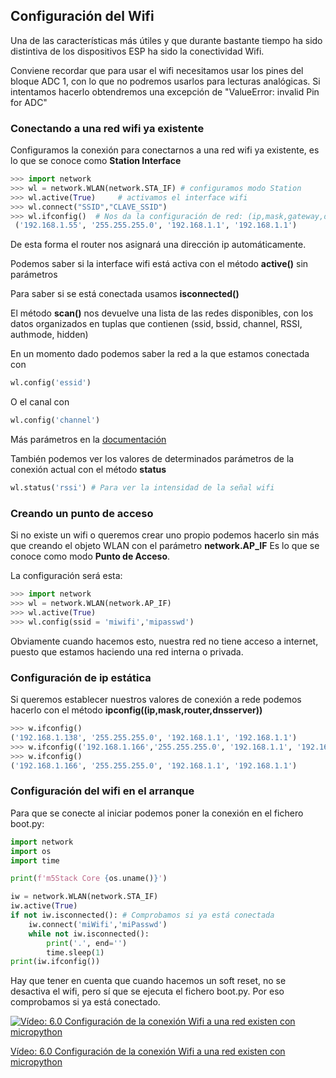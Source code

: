 ## Configuración del Wifi

Una de las características más útiles y que durante bastante tiempo ha sido distintiva de los dispositivos ESP ha sido la conectividad Wifi.

Conviene recordar que para usar el wifi necesitamos usar los pines del bloque ADC 1, con lo que no podremos usarlos para lecturas analógicas. Si intentamos hacerlo obtendremos una excepción de "ValueError: invalid Pin for ADC"


### Conectando a una red wifi ya existente

Configuramos la conexión para conectarnos a una red wifi ya existente, es lo que se conoce como **Station Interface**

```python
>>> import network
>>> wl = network.WLAN(network.STA_IF) # configuramos modo Station
>>> wl.active(True)     # activamos el interface wifi
>>> wl.connect("SSID","CLAVE_SSID")
>>> wl.ifconfig()  # Nos da la configuración de red: (ip,mask,gateway,dns server)
 ('192.168.1.55', '255.255.255.0', '192.168.1.1', '192.168.1.1') 

```
De esta forma el router nos asignará una dirección ip automáticamente.

Podemos saber si la interface wifi está activa con el método __active()__ sin parámetros

Para saber si se está conectada usamos __isconnected()__

El método __scan()__ nos devuelve una lista de las redes disponibles, con los datos organizados en tuplas que contienen (ssid, bssid, channel, RSSI, authmode, hidden)

En un momento dado podemos saber la red a la que estamos conectada con 

```python
wl.config('essid')
```
O el canal con 

```python
wl.config('channel')
```

Más parámetros en la [documentación](https://docs.micropython.org/en/latest/library/network.WLAN.html#network.WLAN.config)

También podemos ver los valores de determinados parámetros de la conexión actual con el método **status**

```python
wl.status('rssi') # Para ver la intensidad de la señal wifi
```

### Creando un punto de acceso

Si no existe un wifi o queremos crear uno propio podemos hacerlo sin más que creando el objeto WLAN con el parámetro  __network.AP_IF__  Es lo que se conoce como modo __Punto de Acceso__.

La configuración será esta:


```python
>>> import network
>>> wl = network.WLAN(network.AP_IF)
>>> wl.active(True)
>>> wl.config(ssid = 'miwifi','mipasswd')
```

Obviamente cuando hacemos esto, nuestra red no tiene acceso a internet, puesto que estamos haciendo una red interna o privada.

### Configuración de ip estática

Si queremos establecer nuestros valores de conexión a rede podemos hacerlo con el método __ipconfig((ip,mask,router,dnsserver))__

```python
>>> w.ifconfig()
('192.168.1.138', '255.255.255.0', '192.168.1.1', '192.168.1.1')
>>> w.ifconfig(('192.168.1.166','255.255.255.0', '192.168.1.1', '192.168.1.1'))
>>> w.ifconfig()
('192.168.1.166', '255.255.255.0', '192.168.1.1', '192.168.1.1')
```
### Configuración del wifi en el arranque

Para que se conecte al iniciar podemos poner la conexión en el fichero boot.py:

```python
import network
import os
import time

print(f'm5Stack Core {os.uname()}')

iw = network.WLAN(network.STA_IF)
iw.active(True)
if not iw.isconnected(): # Comprobamos si ya está conectada
    iw.connect('miWifi','miPasswd')
    while not iw.isconnected():
        print('.', end='')
        time.sleep(1)
print(iw.ifconfig())
```

Hay que tener en cuenta que cuando hacemos un soft reset, no se desactiva el wifi, pero sí que se ejecuta el fichero boot.py. Por eso comprobamos si ya está conectado.

[![Vídeo: 6.0 Configuración de la conexión Wifi a una red existen con micropython](https://img.youtube.com/vi/_A0kuE7yGuw/0.jpg)](https://drive.google.com/file/d/1hgANRO5-cUGRYTPxzkmd3dPB9pipn4o6/view?usp=sharing)

[Vídeo: 6.0 Configuración de la conexión Wifi a una red existen con micropython](https://drive.google.com/file/d/1hgANRO5-cUGRYTPxzkmd3dPB9pipn4o6/view?usp=sharing)



